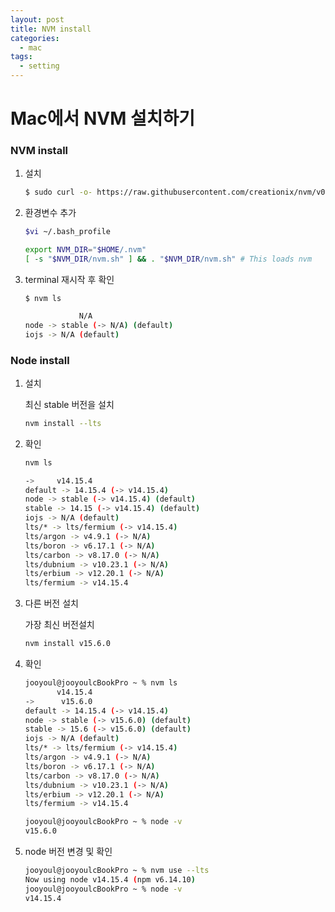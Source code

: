 ```yaml
---
layout: post
title: NVM install
categories:
  - mac
tags:
  - setting
---
```

# Mac에서 NVM 설치하기

### NVM install

1. 설치

   ```bash
   $ sudo curl -o- https://raw.githubusercontent.com/creationix/nvm/v0.33.1/install.sh | bash
   ```

   

2. 환경변수 추가

   ```bash
   $vi ~/.bash_profile
   ```

   

   ```bash
   export NVM_DIR="$HOME/.nvm"
   [ -s "$NVM_DIR/nvm.sh" ] && . "$NVM_DIR/nvm.sh" # This loads nvm
   ```

3. terminal 재시작 후 확인

   ```
   $ nvm ls
   ```

   ```bash
               N/A
   node -> stable (-> N/A) (default)
   iojs -> N/A (default)
   ```

### Node install

1. 설치

   최신 stable 버전을 설치

   ```bash
   nvm install --lts
   ```

2. 확인

   ```bash
   nvm ls
   ```

   ```bash
   ->     v14.15.4
   default -> 14.15.4 (-> v14.15.4)
   node -> stable (-> v14.15.4) (default)
   stable -> 14.15 (-> v14.15.4) (default)
   iojs -> N/A (default)
   lts/* -> lts/fermium (-> v14.15.4)
   lts/argon -> v4.9.1 (-> N/A)
   lts/boron -> v6.17.1 (-> N/A)
   lts/carbon -> v8.17.0 (-> N/A)
   lts/dubnium -> v10.23.1 (-> N/A)
   lts/erbium -> v12.20.1 (-> N/A)
   lts/fermium -> v14.15.4
   ```

3. 다른 버전 설치

   가장 최신 버전설치

   ```bash
   nvm install v15.6.0
   ```

4. 확인

   ```bash
   jooyoul@jooyoulcBookPro ~ % nvm ls
          v14.15.4
   ->      v15.6.0
   default -> 14.15.4 (-> v14.15.4)
   node -> stable (-> v15.6.0) (default)
   stable -> 15.6 (-> v15.6.0) (default)
   iojs -> N/A (default)
   lts/* -> lts/fermium (-> v14.15.4)
   lts/argon -> v4.9.1 (-> N/A)
   lts/boron -> v6.17.1 (-> N/A)
   lts/carbon -> v8.17.0 (-> N/A)
   lts/dubnium -> v10.23.1 (-> N/A)
   lts/erbium -> v12.20.1 (-> N/A)
   lts/fermium -> v14.15.4
   
   jooyoul@jooyoulcBookPro ~ % node -v
   v15.6.0
   ```

5. node 버전 변경 및 확인

   ```bash
   jooyoul@jooyoulcBookPro ~ % nvm use --lts
   Now using node v14.15.4 (npm v6.14.10)
   jooyoul@jooyoulcBookPro ~ % node -v
   v14.15.4
   ```

   
